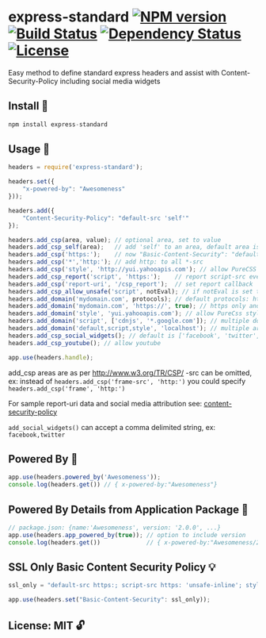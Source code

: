 # express-standard [![NPM version](https://badge.fury.io/js/express-standard.png?branch=master)](https://npmjs.org/package/express-standard) [![Build Status](https://travis-ci.org/angleman/express-standard.png?branch=master)](https://travis-ci.org/angleman/express-standard/builds) [![Dependency Status](https://gemnasium.com/angleman/express-standard.png?branch=master)](https://gemnasium.com/angleman/express-standard) [![License](http://badgr.co/use/MIT.png?bg=%2343d100)](#licensemit)

Easy method to define standard express headers and assist with Content-Security-Policy including social media widgets


## Install :hammer:

```js
npm install express-standard
```

## Usage :wrench:

```js
headers = require('express-standard');

headers.set({
    "x-powered-by": "Awesomeness"
}));

headers.add({
    "Content-Security-Policy": "default-src 'self'"
});

headers.add_csp(area, value); // optional area, set to value
headers.add_csp_self(area);   // add 'self' to an area, default area is 'default'
headers.add_csp('https:');    // now "Basic-Content-Security": "default-src 'self' https:"
headers.add_csp('*','http:'); // add http: to all *-src 
headers.add_csp('style', 'http://yui.yahooapis.com'); // allow PureCSS stylesheet
headers.add_csp_report('script', 'https:');    // report script-src events
headers.add_csp('report-uri', '/csp_report');  // set report callback
headers.add_csp_allow_unsafe('script', notEval); // if notEval is set to true then unsafe_eval is not included, default area is script 
headers.add_domain('mydomain.com', protocols); // default protocols: http://, https:// & ws:// 
headers.add_domain('mydomain.com', 'https://', true); // https only and all subdomain included
headers.add_domain('style', 'yui.yahooapis.com'); // allow PureCss stylesheet over all protocols
headers.add_domain('script', ['cdnjs', '*.google.com']); // multiple domains can be supplied as an array
headers.add_domain('default,script,style', 'localhost'); // multiple areas comma delimited
headers.add_csp_social_widgets(); // default is ['facebook', 'twitter', 'google+']
headers.add_csp_youtube(); // allow youtube

app.use(headers.handle);


```
add_csp areas are as per http://www.w3.org/TR/CSP/
-src can be omitted, ex: instead of ```headers.add_csp('frame-src', 'http:')``` you could specify ```headers.add_csp('frame', 'http:')``` 

For sample report-uri data and social media attribution see: [content-security-policy](http://www.html5rocks.com/en/tutorials/security/content-security-policy/#reporting)

```add_social_widgets()``` can accept a comma delimited string, ex: ```facebook,twitter```

## Powered By :wrench:

```js
app.use(headers.powered_by('Awesomeness'));
console.log(headers.get()) // { x-powered-by:"Awesomeness"}
```

## Powered By Details from Application Package :wrench:

```js
// package.json: {name:'Awesomeness', version: '2.0.0', ...}
app.use(headers.app_powered_by(true)); // option to include version
console.log(headers.get())             // { x-powered-by:"Awesomeness/2.0.0"}
```

## SSL Only Basic Content Security Policy :bulb:

```js
ssl_only = "default-src https:; script-src https: 'unsafe-inline'; style-src https: 'unsafe-inline'";

app.use(headers.set("Basic-Content-Security": ssl_only));
```

## License: MIT :unlock:

